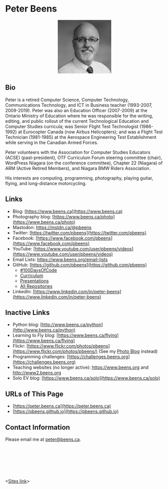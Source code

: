 # Peter Beens

<p align="center">
<img src="./images/Peter-Beens.png" alt="Peter Beens">
</p>

## Bio

Peter is a retired Computer Science, Computer Technology, Communications Technology, and ICT in Business teacher (1993-2007, 2009-2019). Peter was also an Education Officer (2007-2009) at the Ontario Ministry of Education where he was responsible for the writing, editing, and public rollout of the current Technological Education and Computer Studies curricula; was Senior Flight Test Technologist (1986-1992) at Eurocopter Canada (now Airbus Helicopters); and was a Flight Test Technician (1981-1985) at the Aerospace Engineering Test Establishment while serving in the Canadian Armed Forces.

Peter volunteers with the Association for Computer Studies Educators (ACSE) (past-president), OTF Curriculum Forum steering committee (chair), WordPress Niagara (on the conference committee), Chapter 22 (Niagara) of ARM (Active Retired Members), and Niagara BMW Riders Association.

His interests are computing, programming, photography, playing guitar, flying, and long-distance motorcycling.

## Links

- Blog: [https://www.beens.ca](https://www.beens.ca)
- Photography blog: [https://www.beens.ca/photo](https://www.beens.ca/photo)
- Mastodon: <a rel="me" href="https://mstdn.ca/@pbeens">https://mstdn.ca/@pbeens</a>
- Twitter: [https://twitter.com/pbeens](https://twitter.com/pbeens)
- Facebook: [https://www.facebook.com/pbeens](https://www.facebook.com/pbeens)
- YouTube: [https://www.youtube.com/user/pbeens/videos](https://www.youtube.com/user/pbeens/videos)
- Email Lists: <https://www.beens.org/email-lists>
- GitHub: [https://github.com/pbeens](https://github.com/pbeens)
  - [#100DaysOfCode](https://github.com/pbeens/100DaysOfCode)
  - [Curriculum](https://github.com/pbeens/Curriculum)
  - [Presentations](https://github.com/pbeens/Presentations)
  - [All Repositories](https://github.com/pbeens?tab=repositories)
- LinkedIn: [https://www.linkedin.com/in/peter-beens](https://www.linkedin.com/in/peter-beens)

## Inactive Links

- Python blog: [http://www.beens.ca/python](http://www.beens.ca/python)
- Learning to Fly blog: [https://www.beens.ca/flying](https://www.beens.ca/flying) 
- Flickr: [https://www.flickr.com/photos/pbeens](https://www.flickr.com/photos/pbeens/) (See my [Photo Blog](https://www.beens.ca/photo) instead) 
- Programming challenges: [https://challenges.beens.org](https://challenges.beens.org)
- Teaching websites (no longer active): https://www.beens.org and http://www2.beens.org
- Solo EV blog: [https://www.beens.ca/solo](https://www.beens.ca/solo)

## URLs of This Page

- [https://peter.beens.ca](https://peter.beens.ca)
- [https://pbeens.github.io](https://pbeens.github.io)

## Contact Information

Please email me at peter@beens.ca.

<br><br><br><br><br><br>
<[Sites link](https://sites.google.com/view/peter-beens)>
